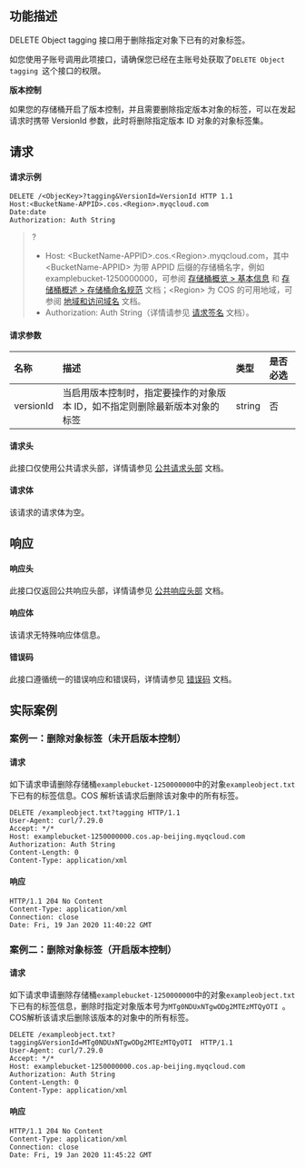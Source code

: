 ## 功能描述

DELETE Object tagging 接口用于删除指定对象下已有的对象标签。

如您使用子账号调用此项接口，请确保您已经在主账号处获取了`DELETE Object tagging `这个接口的权限。

**版本控制**

如果您的存储桶开启了版本控制，并且需要删除指定版本对象的标签，可以在发起请求时携带 VersionId 参数，此时将删除指定版本 ID 对象的对象标签集。

## 请求

#### 请求示例

```plaintext
DELETE /<ObjecKey>?tagging&VersionId=VersionId HTTP 1.1
Host:<BucketName-APPID>.cos.<Region>.myqcloud.com
Date:date
Authorization: Auth String
```

>? 
> - Host: &lt;BucketName-APPID>.cos.&lt;Region>.myqcloud.com，其中 &lt;BucketName-APPID> 为带 APPID 后缀的存储桶名字，例如 examplebucket-1250000000，可参阅 [存储桶概览 > 基本信息](https://intl.cloud.tencent.com/document/product/436/38493) 和 [存储桶概述 > 存储桶命名规范](https://intl.cloud.tencent.com/document/product/436/13312) 文档；&lt;Region> 为 COS 的可用地域，可参阅 [地域和访问域名](https://intl.cloud.tencent.com/document/product/436/6224) 文档。
> - Authorization: Auth String（详情请参见 [请求签名](https://intl.cloud.tencent.com/document/product/436/7778) 文档）。
> 

#### 请求参数

| 名称      | 描述                                                         | 类型   | 是否必选 |
| :-------- | :----------------------------------------------------------- | :----- | :------- |
| versionId | 当启用版本控制时，指定要操作的对象版本 ID，如不指定则删除最新版本对象的标签 | string | 否       |

#### 请求头

此接口仅使用公共请求头部，详情请参见 [公共请求头部](https://intl.cloud.tencent.com/document/product/436/7728) 文档。

#### 请求体

该请求的请求体为空。

## 响应

#### 响应头

此接口仅返回公共响应头部，详情请参见 [公共响应头部](https://intl.cloud.tencent.com/document/product/436/7729) 文档。

#### 响应体

该请求无特殊响应体信息。

#### 错误码

此接口遵循统一的错误响应和错误码，详情请参见 [错误码](https://intl.cloud.tencent.com/document/product/436/7730) 文档。

## 实际案例

### 案例一：删除对象标签（未开启版本控制）

#### 请求

如下请求申请删除存储桶`examplebucket-1250000000`中的对象`exampleobject.txt`下已有的标签信息。COS 解析该请求后删除该对象中的所有标签。

```plaintext
DELETE /exampleobject.txt?tagging HTTP/1.1
User-Agent: curl/7.29.0
Accept: */*
Host: examplebucket-1250000000.cos.ap-beijing.myqcloud.com
Authorization: Auth String
Content-Length: 0
Content-Type: application/xml
```

#### 响应

```plaintext
HTTP/1.1 204 No Content
Content-Type: application/xml
Connection: close
Date: Fri, 19 Jan 2020 11:40:22 GMT
```

### 案例二：删除对象标签（开启版本控制）

#### 请求

如下请求申请删除存储桶`examplebucket-1250000000`中的对象`exampleobject.txt`下已有的标签信息，删除时指定对象版本号为`MTg0NDUxNTgwODg2MTEzMTQyOTI `。COS解析该请求后删除该版本的对象中的所有标签。

```plaintext
DELETE /exampleobject.txt?tagging&VersionId=MTg0NDUxNTgwODg2MTEzMTQyOTI  HTTP/1.1
User-Agent: curl/7.29.0
Accept: */*
Host: examplebucket-1250000000.cos.ap-beijing.myqcloud.com
Authorization: Auth String
Content-Length: 0
Content-Type: application/xml
```

#### 响应

```plaintext
HTTP/1.1 204 No Content
Content-Type: application/xml
Connection: close
Date: Fri, 19 Jan 2020 11:45:22 GMT
```
